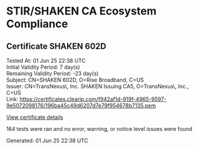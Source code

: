 # STIR/SHAKEN CA Ecosystem Compliance

## Certificate SHAKEN 602D

Tested At: 01 Jun 25 22:38 UTC\
Initial Validity Period: 7 day(s)\
Remaining Validity Period: -23 day(s)\
Subject: CN=SHAKEN 602D, O=Rise Broadband, C=US\
Issuer: CN=TransNexus\\, Inc. SHAKEN Issuing CA5, O=TransNexus\\, Inc., C=US\
Link: https://certificates.clearip.com/f942af1d-919f-4965-9597-9e5072098176/196ba45c49d6207d7e79f954678b7135.pem

[View certificate details](https://x509.io/?cert=MIICzjCCAnSgAwIBAgIQTAMQrzH%2FeDnNE9IgXY%2BYXDAKBggqhkjOPQQDAjBWMQswCQYDVQQGEwJVUzEZMBcGA1UEChMQVHJhbnNOZXh1cywgSW5jLjEsMCoGA1UEAxMjVHJhbnNOZXh1cywgSW5jLiBTSEFLRU4gSXNzdWluZyBDQTUwHhcNMjUwNTAyMTcxNzM2WhcNMjUwNTA5MTcxNzM1WjA8MQswCQYDVQQGEwJVUzEXMBUGA1UEChMOUmlzZSBCcm9hZGJhbmQxFDASBgNVBAMTC1NIQUtFTiA2MDJEMFkwEwYHKoZIzj0CAQYIKoZIzj0DAQcDQgAEHyucIxhk9KXtq1o2xxwHN3qiKRhqp0IZ6K0rQrt1HFnuPt6ZtHGnl1G79xLyIRte4w2MfToKPhsNCmlVQbN9eKOCATwwggE4MAwGA1UdEwEB%2FwQCMAAwDgYDVR0PAQH%2FBAQDAgeAMB0GA1UdDgQWBBSL7riFKbTVwsiMvhJaZ7WrDTpmDzAfBgNVHSMEGDAWgBTaALOH%2BII%2Fv7oiomRjtfYvzI51yjAXBgNVHSAEEDAOMAwGCmCGSAGG%2FwkBAQQwgaYGA1UdHwSBnjCBmzCBmKA6oDiGNmh0dHBzOi8vYXV0aGVudGljYXRlLWFwaS5pY29uZWN0aXYuY29tL2Rvd25sb2FkL3YxL2NybKJapFgwVjEUMBIGA1UEBwwLQnJpZGdld2F0ZXIxCzAJBgNVBAgMAk5KMRMwEQYDVQQDDApTVEktUEEgQ1JMMQswCQYDVQQGEwJVUzEPMA0GA1UECgwGU1RJLVBBMBYGCCsGAQUFBwEaBAowCKAGFgQ2MDJEMAoGCCqGSM49BAMCA0gAMEUCIQDmdNUsUXCxOewDSrJ3d65adODLSm4y8w2q4v0a5aAA3wIgEmEYY6sjkT7xnowSXV1sgEXqoI7%2Fy9MEBuQHa8YhAhw%3D)

164 tests were ran and no error, warning, or notice level issues were found


Generated: 01 Jun 25 22:38 UTC